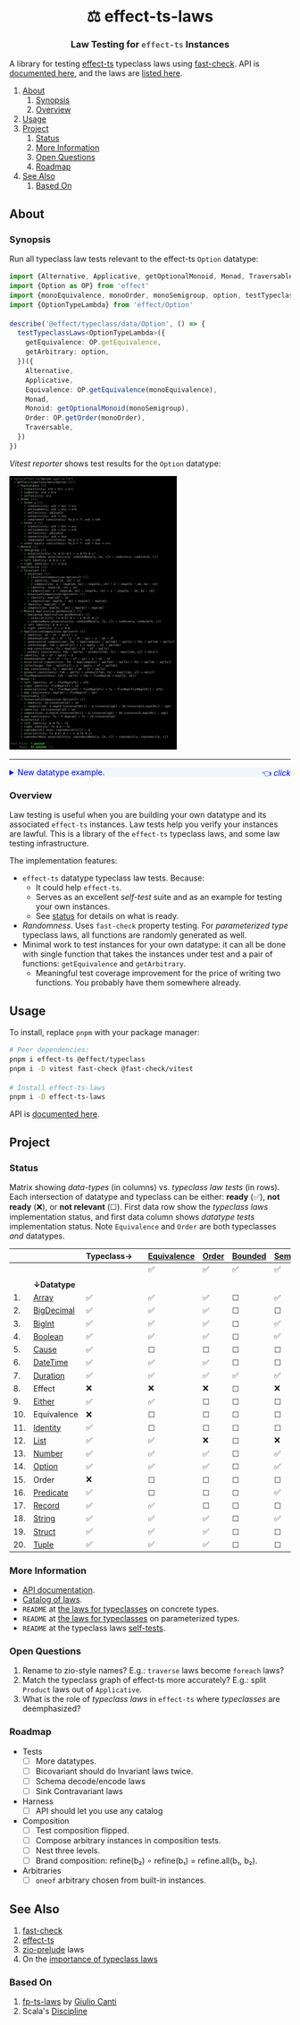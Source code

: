 <h1 align='center' style='border: 0px !important'>⚖ effect-ts-laws</h1>

<h3 align='center' style='border: 0px !important'>
  Law Testing for
  <code style='color:#555'>effect-ts</code>
  Instances
</h3>

A library for testing [effect-ts](https://github.com/Effect-ts/effect)
typeclass laws using
[fast-check](https://github.com/dubzzz/fast-check). API is
[documented here](https://middle-ages.github.io/effect-ts-laws-docs/),
and the laws are
[listed here](https://middle-ages.github.io/effect-ts-laws-docs/catalog-of-laws.html).

1. [About](#about)
   1. [Synopsis](#synopsis)
   2. [Overview](#overview)
2. [Usage](#usage)
3. [Project](#project)
   1. [Status](#status)
   2. [More Information](#more-information)
   3. [Open Questions](#open-questions)
   4. [Roadmap](#roadmap)
4. [See Also](#see-also)
   1. [Based On](#based-on)

## About

### Synopsis

Run all typeclass law tests relevant to the effect-ts `Option` datatype:

```ts
import {Alternative, Applicative, getOptionalMonoid, Monad, Traversable} from '@effect/typeclass/data/Option'
import {Option as OP} from 'effect'
import {monoEquivalence, monoOrder, monoSemigroup, option, testTypeclassLaws} from 'effect-ts-laws'
import {OptionTypeLambda} from 'effect/Option'

describe('@effect/typeclass/data/Option', () => {
  testTypeclassLaws<OptionTypeLambda>({
    getEquivalence: OP.getEquivalence,
    getArbitrary: option,
  })({
    Alternative,
    Applicative,
    Equivalence: OP.getEquivalence(monoEquivalence),
    Monad,
    Monoid: getOptionalMonoid(monoSemigroup),
    Order: OP.getOrder(monoOrder),
    Traversable,
  })
})
```

_Vitest reporter_ shows test results for the `Option` datatype:

<a href="./docs/synopsis-option.png"><img src='docs/synopsis-option.png' alt='synopsis output' width=300></a>

---

<details><summary style='background:#f0f6ff;color:blue;cursor:pointer'>New datatype example.<span style='float: right'>👈 <i>click</i></span></summary>
<br/>

You wrote a new datatype: `MyTuple`, and an instance of the effect-ts
`Covariant` typeclass. Lets test it for free:

```ts
import {Covariant as CO} from '@effect/typeclass'
import {Array as AR} from 'effect'
import {dual} from 'effect/Function'
import {TypeLambda} from 'effect/HKT'
import fc from 'fast-check'
import {testTypeclassLaws} from 'effect-ts-laws'

describe('MyTuple', () => {
  type MyTuple<A> = [A]

  interface MyTupleTypeLambda extends TypeLambda {
    readonly type: MyTuple<this['Target']>
  }

  const map: CO.Covariant<MyTupleTypeLambda>['map'] = dual(
    2,
    <A, B>([a]: MyTuple<A>, ab: (a: A) => B): MyTuple<B> => [ab(a)],
  )
  const Covariant: CO.Covariant<MyTupleTypeLambda> = {
    imap: CO.imap<MyTupleTypeLambda>(map),
    map,
  }

  testTypeclassLaws<MyTupleTypeLambda>({
    getEquivalence: AR.getEquivalence,
    getArbitrary: fc.tuple,
  })({Covariant})
})
```

`fast-check` will try to find a counter example that breaks the laws. Because
it is quite impossible to find one in this case you should see:

<a href="./docs/synopsis-tuple.png"><img src='docs/synopsis-tuple.png' alt='synopsis output' width=400></a>

---

</details>

### Overview

Law testing is useful when you are building your own datatype and its
associated `effect-ts` instances. Law tests help you verify your instances are
lawful. This is a library of the `effect-ts` typeclass laws, and some law
testing infrastructure.

The implementation features:

* `effect-ts` datatype typeclass law tests. Because:
  * It could help `effect-ts`.
  * Serves as an excellent _self-test_ suite and as an example for testing your
    own instances.
  * See [status](#status) for details on what is ready.
* _Randomness_. Uses `fast-check` property testing. For
  _parameterized type_ typeclass laws, all functions are randomly generated as
  well.
* Minimal work to test instances for your own datatype: it can all be
  done with single function that takes the instances under test and
  a pair of functions: `getEquivalence` and `getArbitrary`.
  * Meaningful test coverage improvement for the price of writing two functions.
    You probably have them somewhere already.

## Usage

To install, replace `pnpm` with your package manager:

```sh
# Peer dependencies:
pnpm i effect-ts @effect/typeclass
pnpm i -D vitest fast-check @fast-check/vitest

# Install effect-ts-laws
pnpm i -D effect-ts-laws
```

API is [documented here](https://middle-ages.github.io/effect-ts-laws-docs/).

## Project

### Status

Matrix showing _data-types_ (in columns) vs. _typeclass law tests_ (in rows).
Each intersection of datatype and typeclass can be either:
**ready** (✅), **not ready** (❌), or **not relevant** (☐). First data row
show the _typeclass laws_ implementation status, and first data column shows
_datatype tests_ implementation status. Note `Equivalence` and `Order` are
both typeclasses _and_ datatypes.

|     |                                                    | Typeclass→ |     | [Equivalence](./src/laws/typeclass/concrete/Equivalence.ts) | [Order](./src/laws/typeclass/concrete/Order.ts) | [Bounded](./src/laws/typeclass/concrete/Bounded.ts) | [Semigroup](./src/laws/typeclass/concrete/Semigroup.ts) | [Monoid](./src/laws/typeclass/concrete/Monoid.ts) | [Invariant](./src/laws/typeclass/parameterized/Invariant.ts) | [Contravariant](./src/laws/typeclass/parameterized/Contravariant.ts) | [Covariant](./src/laws/typeclass/parameterized/Covariant.ts) | [SemiAlternative](./src/laws/typeclass/parameterized/SemiAlternative.ts) | [Alternative](./src/laws/typeclass/parameterized/Alternative.ts) | [Applicative](./src/laws/typeclass/parameterized/Applicative.ts) | [Monad](./src/laws/typeclass/parameterized/Monad.ts) | [Bicovariant](./src/laws/typeclass/parameterized/Bicovariant.ts) | [Traversable](./src/laws/typeclass/parameterized/Traversable.ts) | Foldable |
| --- | -------------------------------------------------- | ---------- | --- | ----------------------------------------------------------- | ----------------------------------------------- | --------------------------------------------------- | ------------------------------------------------------- | ------------------------------------------------- | ------------------------------------------------------------ | -------------------------------------------------------------------- | ------------------------------------------------------------ | ------------------------------------------------------------------------ | ---------------------------------------------------------------- | ---------------------------------------------------------------- | ---------------------------------------------------- | ---------------------------------------------------------------- | ---------------------------------------------------------------- | -------- |
|     |                                                    |            |     | ✅                                                           | ✅                                               | ✅                                                   | ✅                                                       | ✅                                                 | ✅                                                            | ✅                                                                    | ✅                                                            | ✅                                                                        | ✅                                                                | ✅                                                                | ✅                                                    | ✅                                                                | ✅                                                                | ❌        |
|     |                                                    |            |     |                                                             |                                                 |                                                     |                                                         |                                                   |                                                              |                                                                      |                                                              |                                                                          |                                                                  |                                                                  |                                                      |                                                                  |                                                                  |          |
|     | **↓Datatype**                                      |            |     |                                                             |                                                 |                                                     |                                                         |                                                   |                                                              |                                                                      |                                                              |                                                                          |                                                                  |                                                                  |                                                      |                                                                  |                                                                  |          |
| 1.  | [Array](./tests/effect-ts/Array.spec.ts)           | ✅          |     | ✅                                                           | ✅                                               | ☐                                                   | ✅                                                       | ✅                                                 | ✅                                                            | ✅                                                                    | ✅                                                            | ☐                                                                        | ☐                                                                | ✅                                                                | ✅                                                    | ☐                                                                | ✅                                                                | ❌        |
| 2.  | [BigDecimal](./tests/effect-ts/BigDecimal.spec.ts) | ✅          |     | ✅                                                           | ✅                                               | ☐                                                   | ☐                                                       | ☐                                                 | ☐                                                            | ☐                                                                    | ☐                                                            | ☐                                                                        | ☐                                                                | ☐                                                                | ☐                                                    | ☐                                                                | ☐                                                                | ☐        |
| 3.  | [BigInt](./tests/effect-ts/BigInt.spec.ts)         | ✅          |     | ✅                                                           | ✅                                               | ☐                                                   | ✅                                                       | ✅                                                 | ☐                                                            | ☐                                                                    | ☐                                                            | ☐                                                                        | ☐                                                                | ☐                                                                | ☐                                                    | ☐                                                                | ☐                                                                | ☐        |
| 4.  | [Boolean](./tests/effect-ts/Boolean.spec.ts)       | ✅          |     | ✅                                                           | ✅                                               | ☐                                                   | ✅                                                       | ✅                                                 | ☐                                                            | ☐                                                                    | ☐                                                            | ☐                                                                        | ☐                                                                | ☐                                                                | ☐                                                    | ☐                                                                | ☐                                                                | ☐        |
| 5.  | [Cause](./tests/effect-ts/Cause.spec.ts)           | ✅          |     | ☐                                                           | ☐                                               | ☐                                                   | ☐                                                       | ☐                                                 | ✅                                                            | ✅                                                                    | ✅                                                            | ☐                                                                        | ☐                                                                | ☐                                                                | ☐                                                    | ☐                                                                | ☐                                                                | ☐        |
| 6.  | [DateTime](./tests/effect-ts/DateTime.spec.ts)     | ✅          |     | ✅                                                           | ✅                                               | ☐                                                   | ☐                                                       | ☐                                                 | ☐                                                            | ☐                                                                    | ☐                                                            | ☐                                                                        | ☐                                                                | ☐                                                                | ☐                                                    | ☐                                                                | ☐                                                                | ☐        |
| 7.  | [Duration](./tests/effect-ts/Duration.spec.ts)     | ✅          |     | ✅                                                           | ✅                                               | ✅                                                   | ✅                                                       | ✅                                                 | ☐                                                            | ☐                                                                    | ☐                                                            | ☐                                                                        | ☐                                                                | ☐                                                                | ☐                                                    | ☐                                                                | ☐                                                                | ☐        |
| 8.  | Effect                                             | ❌          |     | ❌                                                           | ❌                                               | ☐                                                   | ❌                                                       | ❌                                                 | ❌                                                            | ☐                                                                    | ❌                                                            | ☐                                                                        | ☐                                                                | ❌                                                                | ❌                                                    | ☐                                                                | ❌                                                                | ❌        |
| 9.  | [Either](./tests/effect-ts/Either.spec.ts)         | ✅          |     | ✅                                                           | ☐                                               | ☐                                                   | ☐                                                       | ☐                                                 | ✅                                                            | ☐                                                                    | ✅                                                            | ✅                                                                        | ☐                                                                | ✅                                                                | ✅                                                    | ✅                                                                | ✅                                                                | ❌        |
| 10. | Equivalence                                        | ❌          |     | ☐                                                           | ☐                                               | ☐                                                   | ☐                                                       | ☐                                                 | ❌                                                            | ❌                                                                    | ❌                                                            | ☐                                                                        | ☐                                                                | ❌                                                                | ❌                                                    | ☐                                                                | ❌                                                                | ❌        |
| 11. | [Identity](./tests/effect-ts/Identity.spec.ts)     | ✅          |     | ☐                                                           | ☐                                               | ☐                                                   | ☐                                                       | ☐                                                 | ✅                                                            | ☐                                                                    | ✅                                                            | ☐                                                                        | ☐                                                                | ✅                                                                | ✅                                                    | ☐                                                                | ✅                                                                | ❌        |
| 12. | [List](./tests/effect-ts/List.spec.ts)             | ✅          |     | ✅                                                           | ❌                                               | ☐                                                   | ❌                                                       | ❌                                                 | ✅                                                            | ☐                                                                    | ✅                                                            | ☐                                                                        | ☐                                                                | ❌                                                                | ✅                                                    | ☐                                                                | ❌                                                                | ❌        |
| 13. | [Number](./tests/effect-ts/Number.spec.ts)         | ✅          |     | ✅                                                           | ✅                                               | ☐                                                   | ✅                                                       | ✅                                                 | ☐                                                            | ☐                                                                    | ☐                                                            | ☐                                                                        | ☐                                                                | ☐                                                                | ☐                                                    | ☐                                                                | ☐                                                                | ☐        |
| 14. | [Option](./tests/effect-ts/Option.spec.ts)         | ✅          |     | ✅                                                           | ✅                                               | ☐                                                   | ✅                                                       | ✅                                                 | ✅                                                            | ☐                                                                    | ✅                                                            | ✅                                                                        | ✅                                                                | ✅                                                                | ✅                                                    | ☐                                                                | ✅                                                                | ❌        |
| 15. | Order                                              | ❌          |     | ☐                                                           | ☐                                               | ☐                                                   | ☐                                                       | ☐                                                 | ❌                                                            | ❌                                                                    | ❌                                                            | ☐                                                                        | ☐                                                                | ❌                                                                | ❌                                                    | ☐                                                                | ❌                                                                | ❌        |
| 16. | [Predicate](./tests/effect-ts/Predicate.spec.ts)   | ✅          |     | ☐                                                           | ☐                                               | ☐                                                   | ✅                                                       | ✅                                                 | ✅                                                            | ✅                                                                    | ☐                                                            | ☐                                                                        | ☐                                                                | ☐                                                                | ☐                                                    | ☐                                                                | ☐                                                                | ☐        |
| 17. | [Record](./tests/effect-ts/Record.spec.ts)         | ✅          |     | ✅                                                           | ☐                                               | ☐                                                   | ☐                                                       | ☐                                                 | ✅                                                            | ☐                                                                    | ✅                                                            | ☐                                                                        | ☐                                                                | ☐                                                                | ☐                                                    | ☐                                                                | ✅                                                                | ☐        |
| 18. | [String](./tests/effect-ts/String.spec.ts)         | ✅          |     | ✅                                                           | ✅                                               | ☐                                                   | ✅                                                       | ✅                                                 | ☐                                                            | ☐                                                                    | ☐                                                            | ☐                                                                        | ☐                                                                | ☐                                                                | ☐                                                    | ☐                                                                | ☐                                                                | ☐        |
| 19. | [Struct](./tests/effect-ts/Struct.spec.ts)         | ✅          |     | ✅                                                           | ✅                                               | ☐                                                   | ☐                                                       | ☐                                                 | ☐                                                            | ☐                                                                    | ☐                                                            | ☐                                                                        | ☐                                                                | ☐                                                                | ☐                                                    | ☐                                                                | ☐                                                                | ☐        |
| 20. | [Tuple](./tests/effect-ts/Tuple.spec.ts)           | ✅          |     | ✅                                                           | ✅                                               | ☐                                                   | ☐                                                       | ☐                                                 | ☐                                                            | ☐                                                                    | ☐                                                            | ☐                                                                        | ☐                                                                | ☐                                                                | ☐                                                    | ✅                                                                | ☐                                                                | ☐        |

### More Information

* [API documentation](https://middle-ages.github.io/effect-ts-laws-docs/).
* [Catalog of laws](https://middle-ages.github.io/effect-ts-laws-docs/catalog-of-laws.html).
* `README` at [the laws for typeclasses](src/laws/typeclass/concrete/README.md) on concrete types.
* `README` at [the laws for typeclasses](src/laws/typeclass/parameterized/README.md) on parameterized types.
* `README` at the typeclass laws [self-tests](tests/laws/typeclass/README.md).

### Open Questions

1. Rename to zio-style names? E.g.: `traverse` laws become `foreach` laws?
2. Match the typeclass graph of effect-ts more accurately? E.g.: split
   `Product` laws out of `Applicative`.
3. What is the role of _typeclass laws_ in `effect-ts` where _typeclasses_
   are deemphasized?

### Roadmap

* Tests
  * [ ] More datatypes.
  * [ ] Bicovariant should do Invariant laws twice.
  * [ ] Schema decode/encode laws
  * [ ] Sink Contravariant laws

* Harness
  * [ ] API should let you use any catalog

* Composition
  * [ ] Test composition flipped.
  * [ ] Compose arbitrary instances in composition tests.
  * [ ] Nest three levels.
  * [ ] Brand composition: refine(b₂) ∘ refine(b₁) = refine.all(b₁, b₂).

* Arbitraries
  * [ ] `oneof` arbitrary chosen from built-in instances.

## See Also

1. [fast-check](https://github.com/dubzzz/fast-check)
2. [effect-ts](https://github.com/Effect-ts/effect)
3. [zio-prelude](https://github.com/zio/zio-prelude/tree/series/2.x/laws/shared/src/main/scala/zio/prelude/laws) laws
4. On the [importance of typeclass laws](https://degoes.net/articles/principled-typeclasses#laws)

### Based On

1. [fp-ts-laws](https://gcanti.github.io/fp-ts-laws) by
   [Giulio Canti](https://github.com/gcanti)
2. Scala's [Discipline](https://typelevel.org/cats/typeclasses/lawtesting.html)
